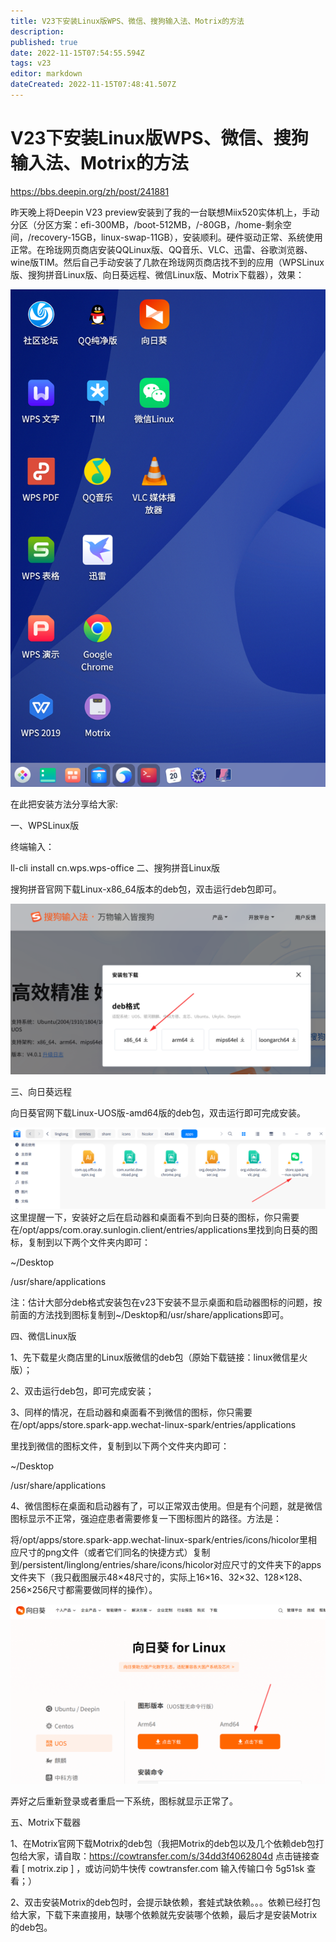 ```yaml
---
title: V23下安装Linux版WPS、微信、搜狗输入法、Motrix的方法
description: 
published: true
date: 2022-11-15T07:54:55.594Z
tags: v23
editor: markdown
dateCreated: 2022-11-15T07:48:41.507Z
---
```


# V23下安装Linux版WPS、微信、搜狗输入法、Motrix的方法

https://bbs.deepin.org/zh/post/241881

昨天晚上将Deepin V23 preview安装到了我的一台联想Miix520实体机上，手动分区（分区方案：efi-300MB，/boot-512MB，/-80GB，/home-剩余空间，/recovery-15GB，linux-swap-11GB），安装顺利。硬件驱动正常、系统使用正常。在玲珑网页商店安装QQLinux版、QQ音乐、VLC、迅雷、谷歌浏览器、wine版TIM。然后自己手动安装了几款在玲珑网页商店找不到的应用（WPSLinux版、搜狗拼音Linux版、向日葵远程、微信Linux版、Motrix下载器），效果：

![2022-11-15_27529.png](/2022-11-15_27529.png)

在此把安装方法分享给大家:

一、WPSLinux版

终端输入：

ll-cli install cn.wps.wps-office
二、搜狗拼音Linux版

搜狗拼音官网下载Linux-x86_64版本的deb包，双击运行deb包即可。

![2022-11-15_82879.png](/2022-11-15_82879.png)

三、向日葵远程

向日葵官网下载Linux-UOS版-amd64版的deb包，双击运行即可完成安装。

![2022-11-15_67718.png](/2022-11-15_67718.png)
这里提醒一下，安装好之后在启动器和桌面看不到向日葵的图标，你只需要在/opt/apps/com.oray.sunlogin.client/entries/applications里找到向日葵的图标，复制到以下两个文件夹内即可：

~/Desktop

/usr/share/applications

注：估计大部分deb格式安装包在v23下安装不显示桌面和启动器图标的问题，按前面的方法找到图标复制到~/Desktop和/usr/share/applications即可。

四、微信Linux版

1、先下载星火商店里的Linux版微信的deb包（原始下载链接：linux微信星火版）；

2、双击运行deb包，即可完成安装；

3、同样的情况，在启动器和桌面看不到微信的图标，你只需要在/opt/apps/store.spark-app.wechat-linux-spark/entries/applications

里找到微信的图标文件，复制到以下两个文件夹内即可：

~/Desktop

/usr/share/applications

4、微信图标在桌面和启动器有了，可以正常双击使用。但是有个问题，就是微信图标显示不正常，强迫症患者需要修复一下图标图片的路径。方法是：

将/opt/apps/store.spark-app.wechat-linux-spark/entries/icons/hicolor里相应尺寸的png文件（或者它们同名的快捷方式）复制到/persistent/linglong/entries/share/icons/hicolor对应尺寸的文件夹下的apps文件夹下（我只截图展示48×48尺寸的，实际上16×16、32×32、128×128、256×256尺寸都需要做同样的操作）。

![2022-11-15_31756.png](/2022-11-15_31756.png)

弄好之后重新登录或者重启一下系统，图标就显示正常了。

五、Motrix下载器

1、在Motrix官网下载Motrix的deb包（我把Motrix的deb包以及几个依赖deb包打包给大家，请自取：https://cowtransfer.com/s/34dd3f4062804d 点击链接查看 [ motrix.zip ] ，或访问奶牛快传 cowtransfer.com 输入传输口令 5g51sk 查看；）

2、双击安装Motrix的deb包时，会提示缺依赖，套娃式缺依赖。。。依赖已经打包给大家，下载下来直接用，缺哪个依赖就先安装哪个依赖，最后才是安装Motrix的deb包。
